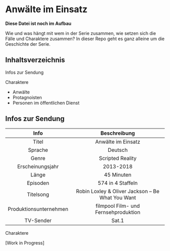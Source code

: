 Anwälte im Einsatz
===================
**Diese Datei ist noch im Aufbau**


Wie und was hängt mit wem in der Serie zusammen, wie setzen sich die Fälle und Charaktere zusammen?
In dieser Repo geht es ganz alleine um die Geschichte der Serie.

Inhaltsverzeichnis
-

Infos zur Sendung

Charaktere

- Anwälte
- Protagnoisten
- Personen im öffentlichen Dienst




Infos zur Sendung
-



|Info|Beschreibung|
|:-:|:-:
|Titel|Anwälte im Einsatz|
|Sprache|Deutsch|
|Genre|Scripted Reality|
|Erscheinungsjahr|2013-2018|
|Länge|45 Minuten|
|Episoden|574 in 4 Staffeln|
|Titelsong|Robin Loxley & Oliver Jackson – Be What You Want|
|Produktionsunternehmen|filmpool Film- und Fernsehproduktion|
|TV-Sender|Sat.1|

Charaktere

[Work in Progress]


